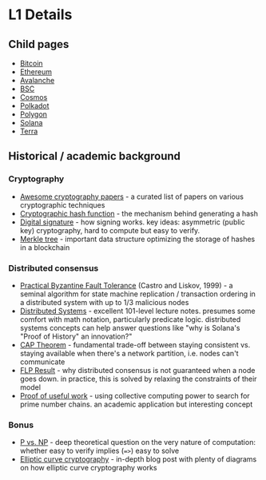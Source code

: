 # L1 Details

## Child pages
* [Bitcoin](Bitcoin.md)
* [Ethereum](Ethereum.md)
* [Avalanche](Avalanche.md)
* [BSC](BSC.md)
* [Cosmos](Cosmos.md)
* [Polkadot](Polkadot.md)
* [Polygon](Polygon.md)
* [Solana](Solana.md)
* [Terra](Terra.md)

## Historical / academic background

### Cryptography
* [Awesome cryptography papers](https://github.com/pFarb/awesome-crypto-papers) -
  a curated list of papers on various cryptographic techniques
* [Cryptographic hash function](https://en.bitcoinwiki.org/wiki/Cryptographic_hash_function) -
  the mechanism behind generating a hash
* [Digital signature](https://en.bitcoinwiki.org/wiki/Digital_signature) -
  how signing works. key ideas: asymmetric (public key) cryptography, hard to compute but easy to verify.
* [Merkle tree](https://en.bitcoinwiki.org/wiki/Merkle_tree) -
  important data structure optimizing the storage of hashes in a blockchain

### Distributed consensus
* [Practical Byzantine Fault Tolerance](https://pmg.csail.mit.edu/papers/osdi99.pdf) (Castro and Liskov, 1999) -
  a seminal algorithm for state machine replication / transaction ordering in a distributed system with up to 1/3 malicious nodes
* [Distributed Systems](https://www.cl.cam.ac.uk/teaching/2021/ConcDisSys/dist-sys-notes.pdf) -
  excellent 101-level lecture notes. presumes some comfort with math notation, particularly predicate logic.
  distributed systems concepts can help answer questions like "why is Solana's "Proof of History" an innovation?"
* [CAP Theorem](https://en.wikipedia.org/wiki/CAP_theorem) -
  fundamental trade-off between staying consistent vs. staying available when there's a network partition, i.e. nodes can't communicate
* [FLP Result](https://groups.csail.mit.edu/tds/papers/Lynch/jacm85.pdf) -
  why distributed consensus is not guaranteed when a node goes down. in practice, this is solved by relaxing the constraints of their model
* [Proof of useful work](https://primecoin.io/about.php) -
  using collective computing power to search for prime number chains. an academic application but interesting concept

### Bonus
* [P vs. NP](https://en.wikipedia.org/wiki/P_versus_NP_problem) -
  deep theoretical question on the very nature of computation: whether easy to verify implies (`=>`) easy to solve
* [Elliptic curve cryptography](https://hackernoon.com/what-is-the-math-behind-elliptic-curve-cryptography-f61b25253da3) -
  in-depth blog post with plenty of diagrams on how elliptic curve cryptography works
